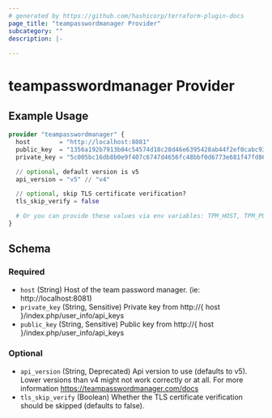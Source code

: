 ```yaml
---
# generated by https://github.com/hashicorp/terraform-plugin-docs
page_title: "teampasswordmanager Provider"
subcategory: ""
description: |-
  
---
```


# teampasswordmanager Provider



## Example Usage

```terraform
provider "teampasswordmanager" {
  host        = "http://localhost:8081"
  public_key  = "1356a192b7913b04c54574d18c28d46e6395428ab44f2ef0cabc9347835b9ea5"
  private_key = "5c005bc16db8b0e9f407c6747d4656fc48bbf0d6773e681f47fd86e1e7d6009b"

  // optional, default version is v5
  api_version = "v5" // "v4"

  // optional, skip TLS certificate verification?
  tls_skip_verify = false

  # Or you can provide these values via env variables: TPM_HOST, TPM_PUBLIC_KEY, TPM_PRIVATE_KEY and TPM_API_VERSION
}
```

<!-- schema generated by tfplugindocs -->
## Schema

### Required

- `host` (String) Host of the team password manager. (ie: http://localhost:8081)
- `private_key` (String, Sensitive) Private key from http://{ host }/index.php/user_info/api_keys
- `public_key` (String, Sensitive) Public key from http://{ host }/index.php/user_info/api_keys

### Optional

- `api_version` (String, Deprecated) Api version to use (defaults to v5). Lower versions than v4 might not work correctly or at all. For more information https://teampasswordmanager.com/docs
- `tls_skip_verify` (Boolean) Whether the TLS certificate verification should be skipped (defaults to false).
